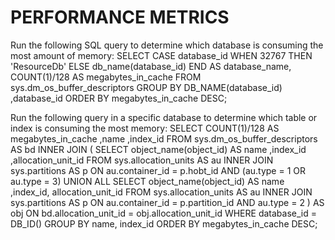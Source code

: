 # PERFORMANCE METRICS

Run the following SQL query to determine which database is consuming the most amount of memory: 
SELECT
CASE database_id
WHEN 32767 THEN 'ResourceDb'
ELSE db_name(database_id)
END AS database_name, COUNT(1)/128 AS megabytes_in_cache
FROM sys.dm_os_buffer_descriptors
GROUP BY DB_NAME(database_id) ,database_id
ORDER BY megabytes_in_cache DESC;

Run the following query in a specific database to determine which table or index is consuming the most memory:
SELECT COUNT(1)/128 AS megabytes_in_cache
,name ,index_id
FROM sys.dm_os_buffer_descriptors AS bd
INNER JOIN
(
SELECT object_name(object_id) AS name
,index_id ,allocation_unit_id
FROM sys.allocation_units AS au
INNER JOIN sys.partitions AS p
ON au.container_id = p.hobt_id
AND (au.type = 1 OR au.type = 3)
UNION ALL
SELECT object_name(object_id) AS name
,index_id, allocation_unit_id
FROM sys.allocation_units AS au
INNER JOIN sys.partitions AS p
ON au.container_id = p.partition_id
AND au.type = 2
) AS obj
ON bd.allocation_unit_id = obj.allocation_unit_id
WHERE database_id = DB_ID()
GROUP BY name, index_id
ORDER BY megabytes_in_cache DESC;
